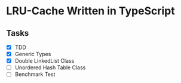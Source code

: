 # LRU-Cache Written in TypeScript

## Tasks
- [x] TDD
- [x] Generic Types
- [x] Double LinkedList Class
- [ ] Unordered Hash Table Class
- [ ] Benchmark Test